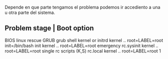 Depende en que parte tengamos el problema podemos ir accediento a una u otra parte del sistema.

Problem stage		|	Boot option
-------------------------------------------------------------------------
BIOS				linux rescue
GRUB				grub shell
kernel or initrd		kernel .. root=LABEL=root init=/bin/bash
init				kernel .. root=LABEL=root emergency
rc.sysinit			kernel .. root=LABEL=root single
rc scripts (K,S)
rc.local			kernel .. root=LABEL=root 1
